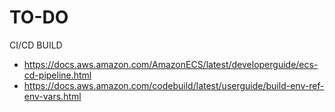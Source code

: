 # TO-DO

CI/CD BUILD
- https://docs.aws.amazon.com/AmazonECS/latest/developerguide/ecs-cd-pipeline.html
- https://docs.aws.amazon.com/codebuild/latest/userguide/build-env-ref-env-vars.html
